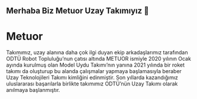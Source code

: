 ## Merhaba Biz Metuor Uzay Takımıyız 👋

# Metuor

Takımımız, uzay alanına daha çok ilgi duyan ekip arkadaşlarımız tarafından ODTÜ Robot Topluluğu’nun çatısı altında METUOR ismiyle 2020 yılının Ocak ayında kurulmuş olan Model Uydu Takımı’nın yanına 2021 yılında bir roket takımı da oluşturup bu alanda çalışmalar yapmaya başlamasıyla beraber Uzay Teknolojileri Takımı kimliğini edinmiştir. Son yıllarda kazandığımız uluslararası başarılarla birlikte takımımız ODTÜ’nün Uzay Takımı olarak anılmaya başlanmıştır.


